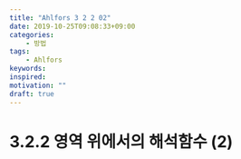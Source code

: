 ```yaml
---
title: "Ahlfors 3 2 2 02"
date: 2019-10-25T09:08:33+09:00
categories:
    - 방법
tags:
    - Ahlfors
keywords:
inspired:
motivation: ""
draft: true
---
```



# 3.2.2 영역 위에서의 해석함수 (2)
